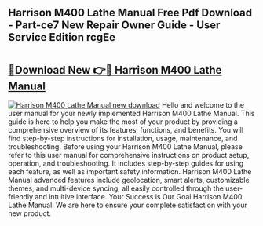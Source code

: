 ## Harrison M400 Lathe Manual Free Pdf Download - Part-ce7 New Repair Owner Guide - User Service Edition rcgEe

# <h2><a href="http://bc32485.oget.top/?id=Harrison+M400+Lathe+Manual">🔗Download New 👉🔴 Harrison M400 Lathe Manual</a></h2>

[![Harrison M400 Lathe Manual new download](https://i.imgur.com/5g1atiW.png)](http://bc32485.oget.top/?id=Harrison+M400+Lathe+Manual)
Hello and welcome to the user manual for your newly implemented Harrison M400 Lathe Manual. This guide is here to help you make the most of your product by providing a comprehensive overview of its features, functions, and benefits. You will find step-by-step instructions for installation, usage, maintenance, and troubleshooting. Before using your Harrison M400 Lathe Manual, please refer to this user manual for comprehensive instructions on product setup, operation, and troubleshooting. It includes step-by-step guides for using each feature, as well as important safety information. Harrison M400 Lathe Manual advanced features include geolocation, smart alerts, customizable themes, and multi-device syncing, all easily controlled through the user-friendly and intuitive interface. Your Success is Our Goal Harrison M400 Lathe Manual. We are here to ensure your complete satisfaction with your new product.
